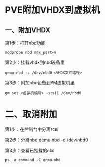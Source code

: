 # PVE附加VHDX到虚拟机

## 一、附加VHDX
第1步：打开nbd功能
```
modprobe nbd max_part=4
```

第2步：挂载vhdx到nbd设备里
```
qemu-nbd -c /dev/nbd0 <VHDX文件路径>
```

第3步：附加nbd设备到VM虚拟机里
```
qm set <虚拟机编号> -scsi1 /dev/nbd0
```

# 二、取消附加

第1步：在控制台中分离scsi

第2步：分离nbd
qemu-nbd -d /dev/nbd0

第3步：查看已挂载的nbd
```
ps -o command -C qemu-nbd
```

